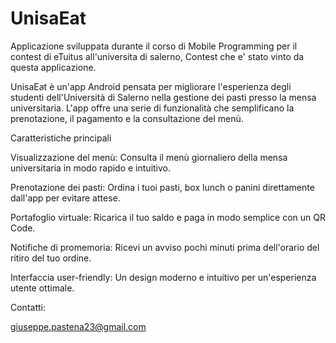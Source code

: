 # UnisaEat

Applicazione sviluppata durante il corso di Mobile Programming per il contest di eTuitus all'universita di salerno, Contest che e' stato vinto da questa applicazione.
 
UnisaEat è un'app Android pensata per migliorare l'esperienza degli studenti dell'Università di Salerno nella gestione dei pasti presso la mensa universitaria. L'app offre una serie di funzionalità che semplificano la prenotazione, il pagamento e la consultazione del menù.

Caratteristiche principali

Visualizzazione del menù: Consulta il menù giornaliero della mensa universitaria in modo rapido e intuitivo.

Prenotazione dei pasti: Ordina i tuoi pasti, box lunch o panini direttamente dall'app per evitare attese.

Portafoglio virtuale: Ricarica il tuo saldo e paga in modo semplice con un QR Code.

Notifiche di promemoria: Ricevi un avviso pochi minuti prima dell'orario del ritiro del tuo ordine.

Interfaccia user-friendly: Un design moderno e intuitivo per un'esperienza utente ottimale.

Contatti:

giuseppe.pastena23@gmail.com 

